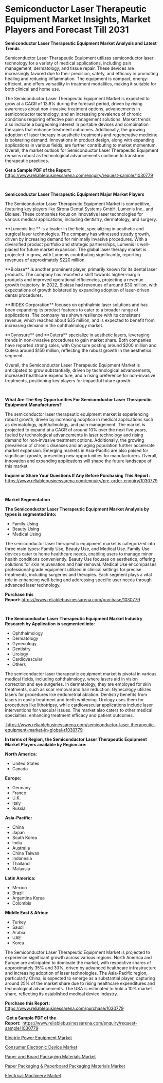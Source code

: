 <p><h1>Semiconductor Laser Therapeutic Equipment Market Insights, Market Players and Forecast Till 2031</h1></p><p><strong>Semiconductor Laser Therapeutic Equipment Market Analysis and Latest Trends</strong></p>
<p><p>Semiconductor Laser Therapeutic Equipment utilizes semiconductor laser technology for a variety of medical applications, including pain management, dermatology, and tissue repair. These devices are increasingly favored due to their precision, safety, and efficacy in promoting healing and reducing inflammation. The equipment is compact, energy-efficient, and offers versatility in treatment modalities, making it suitable for both clinical and home use.</p><p>The Semiconductor Laser Therapeutic Equipment Market is expected to grow at a CAGR of 13.8% during the forecast period, driven by rising awareness about non-invasive treatment options, advancements in semiconductor technology, and an increasing prevalence of chronic conditions requiring effective pain management solutions. Market trends also indicate a burgeoning interest in portable devices and combination therapies that enhance treatment outcomes. Additionally, the growing adoption of laser therapy in aesthetic treatments and regenerative medicine is bolstering demand. Innovations in product design, along with expanding applications in various fields, are further contributing to market momentum. Overall, the market outlook for Semiconductor Laser Therapeutic Equipment remains robust as technological advancements continue to transform therapeutic practices.</p></p>
<p><strong>Get a Sample PDF of the Report:&nbsp;</strong> <a href="https://www.reliablebusinessarena.com/enquiry/request-sample/1030779?utm_campaign=1835&utm_medium=2&utm_source=Github&utm_content=ia&utm_term=03122024&utm_id=semiconductor-laser-therapeutic-equipment">https://www.reliablebusinessarena.com/enquiry/request-sample/1030779</a></p>
<p>&nbsp;</p>
<p><strong>Semiconductor Laser Therapeutic Equipment Major Market Players</strong></p>
<p><p>The Semiconductor Laser Therapeutic Equipment Market is competitive, featuring key players like Sirona Dental Systems GmbH, Lumenis Inc., and Biolase. These companies focus on innovative laser technologies for various medical applications, including dentistry, dermatology, and surgery.</p><p>**Lumenis Inc.** is a leader in the field, specializing in aesthetic and surgical laser technologies. The company has witnessed steady growth, driven by increasing demand for minimally invasive procedures. With a diversified product portfolio and strategic partnerships, Lumenis is well-placed for future market expansion. The global laser therapy market is projected to grow, with Lumenis contributing significantly, reporting revenues of approximately $220 million.</p><p>**Biolase** is another prominent player, primarily known for its dental laser products. The company has reported a shift towards higher-margin products and improved operational efficiencies, projecting a revenue growth trajectory. In 2022, Biolase had revenues of around $30 million, with expectations of growth bolstered by expanding adoption of laser-driven dental procedures.</p><p>**IRIDEX Corporation** focuses on ophthalmic laser solutions and has been expanding its product features to cater to a broader range of applications. The company has shown resilience with its consistent revenue, which reached about $35 million, and is expected to benefit from increasing demand in the ophthalmology market.</p><p>**Cynosure** and **Cutera** specialize in aesthetic lasers, leveraging trends in non-invasive procedures to gain market share. Both companies have reported strong sales, with Cynosure posting around $200 million and Cutera around $150 million, reflecting the robust growth in the aesthetics segment.</p><p>Overall, the Semiconductor Laser Therapeutic Equipment Market is anticipated to grow substantially, driven by technological advancements, increased healthcare expenditure, and a rising preference for non-invasive treatments, positioning key players for impactful future growth.</p></p>
<p>&nbsp;</p>
<p><strong>What Are The Key Opportunities For Semiconductor Laser Therapeutic Equipment Manufacturers?</strong></p>
<p><p>The semiconductor laser therapeutic equipment market is experiencing robust growth, driven by increasing adoption in medical applications such as dermatology, ophthalmology, and pain management. The market is projected to expand at a CAGR of around 10% over the next five years, fueled by technological advancements in laser technology and rising demand for non-invasive treatment options. Additionally, the growing prevalence of chronic diseases and an aging population further accelerate market expansion. Emerging markets in Asia-Pacific are also poised for significant growth, presenting new opportunities for manufacturers. Overall, innovation and expanding applications will shape the future landscape of this market.</p></p>
<p><strong>Inquire or Share Your Questions If Any Before Purchasing This Report:</strong> <a href="https://www.reliablebusinessarena.com/enquiry/pre-order-enquiry/1030779?utm_campaign=1835&utm_medium=2&utm_source=Github&utm_content=ia&utm_term=03122024&utm_id=semiconductor-laser-therapeutic-equipment">https://www.reliablebusinessarena.com/enquiry/pre-order-enquiry/1030779</a></p>
<p>&nbsp;</p>
<p><strong>Market Segmentation</strong></p>
<p><strong>The Semiconductor Laser Therapeutic Equipment Market Analysis by types is segmented into:</strong></p>
<p><ul><li>Family Using</li><li>Beauty Using</li><li>Medical Using</li></ul></p>
<p><p>The semiconductor laser therapeutic equipment market is categorized into three main types: Family Use, Beauty Use, and Medical Use. Family Use devices cater to home healthcare needs, enabling users to manage minor health conditions conveniently. Beauty Use focuses on aesthetics, offering solutions for skin rejuvenation and hair removal. Medical Use encompasses professional-grade equipment utilized in clinical settings for precise treatments, including surgeries and therapies. Each segment plays a vital role in enhancing well-being and addressing specific user needs through advanced laser technology.</p></p>
<p><strong>Purchase this Report:&nbsp;</strong><a href="https://www.reliablebusinessarena.com/purchase/1030779?utm_campaign=1835&utm_medium=2&utm_source=Github&utm_content=ia&utm_term=03122024&utm_id=semiconductor-laser-therapeutic-equipment">https://www.reliablebusinessarena.com/purchase/1030779</a></p>
<p>&nbsp;</p>
<p><strong>The Semiconductor Laser Therapeutic Equipment Market Industry Research by Application is segmented into:</strong></p>
<p><ul><li>Ophthalmology</li><li>Dermatology</li><li>Gynecology</li><li>Dentistry</li><li>Urology</li><li>Cardiovascular</li><li>Others</li></ul></p>
<p><p>The semiconductor laser therapeutic equipment market is pivotal in various medical fields, including ophthalmology, where lasers aid in vision correction and eye surgeries. In dermatology, they are employed for skin treatments, such as scar removal and hair reduction. Gynecology utilizes lasers for procedures like endometrial ablation. Dentistry benefits from lasers in cavity treatment and teeth whitening. Urology uses them for procedures like lithotripsy, while cardiovascular applications include laser interventions for vascular issues. The market also caters to other medical specialties, enhancing treatment efficacy and patient outcomes.</p></p>
<p><a href="https://www.reliablebusinessarena.com/semiconductor-laser-therapeutic-equipment-market-in-global-r1030779?utm_campaign=1835&utm_medium=2&utm_source=Github&utm_content=ia&utm_term=03122024&utm_id=semiconductor-laser-therapeutic-equipment">&nbsp;https://www.reliablebusinessarena.com/semiconductor-laser-therapeutic-equipment-market-in-global-r1030779</a></p>
<p><strong>In terms of Region, the Semiconductor Laser Therapeutic Equipment Market Players available by Region are:</strong></p>
<p>
    <p> <strong> North America: </strong>
        <ul>
            <li>United States</li>
            <li>Canada</li>
        </ul>
        </p> 
    <p> <strong> Europe: </strong>
        <ul>
            <li>Germany</li>
            <li>France</li>
            <li>U.K.</li>
            <li>Italy</li>
            <li>Russia</li>
        </ul>
        </p> 
    <p> <strong> Asia-Pacific: </strong>
        <ul>
            <li>China</li>
            <li>Japan</li>
            <li>South Korea</li>
            <li>India</li>
            <li>Australia</li>
            <li>China Taiwan</li>
            <li>Indonesia</li>
            <li>Thailand</li>
            <li>Malaysia</li>
        </ul>
        </p> 
    <p> <strong> Latin America: </strong>
        <ul>
            <li>Mexico</li>
            <li>Brazil</li>
            <li>Argentina Korea</li>
            <li>Colombia</li>
        </ul>
        </p> 
    <p> <strong> Middle East & Africa: </strong>
        <ul>
            <li>Turkey</li>
            <li>Saudi</li>
            <li>Arabia</li>
            <li>UAE</li>
            <li>Korea</li>
        </ul>
    </p>
    </p>
<p><p>The Semiconductor Laser Therapeutic Equipment Market is projected to experience significant growth across various regions. North America and Europe are anticipated to dominate the market, with respective shares of approximately 35% and 30%, driven by advanced healthcare infrastructure and increasing adoption of laser technologies. The Asia-Pacific region, particularly China, is expected to emerge as a substantial player, capturing around 25% of the market share due to rising healthcare expenditures and technological advancements. The USA is estimated to hold a 10% market share, reflecting its established medical device industry.</p></p>
<p><strong>Purchase this Report: </strong><a href="https://www.reliablebusinessarena.com/purchase/1030779?utm_campaign=1835&utm_medium=2&utm_source=Github&utm_content=ia&utm_term=03122024&utm_id=semiconductor-laser-therapeutic-equipment">https://www.reliablebusinessarena.com/purchase/1030779</a></p>
<p>&nbsp;<strong>Get a Sample PDF of the Report:&nbsp;&nbsp;</strong><a href="https://www.reliablebusinessarena.com/enquiry/request-sample/1030779?utm_campaign=1835&utm_medium=2&utm_source=Github&utm_content=ia&utm_term=03122024&utm_id=semiconductor-laser-therapeutic-equipment">https://www.reliablebusinessarena.com/enquiry/request-sample/1030779</a></p>
<p><strong></strong></p>
<p><p><a href="https://www.linkedin.com/pulse/comprehensive-analysis-electric-power-equipment-market-key-player-wlwbe?utm_campaign=1835&utm_medium=2&utm_source=Github&utm_content=ia&utm_term=03122024&utm_id=semiconductor-laser-therapeutic-equipment">Electric Power Equipment Market</a></p><p><a href="https://www.linkedin.com/pulse/overview-consumer-electronic-devicemarket-industryshowing-growth-yaiye?utm_campaign=1835&utm_medium=2&utm_source=Github&utm_content=ia&utm_term=03122024&utm_id=semiconductor-laser-therapeutic-equipment">Consumer Electronic Device Market</a></p><p><a href="https://issuu.com/reportprime-2/docs/paper-and-board-packaging-materials-market-size-20?utm_campaign=1835&utm_medium=2&utm_source=Github&utm_content=ia&utm_term=03122024&utm_id=semiconductor-laser-therapeutic-equipment">Paper and Board Packaging Materials Market</a></p><p><a href="https://issuu.com/reportprime-2/docs/paper-packaging-paperboard-packaging-materials-mar?utm_campaign=1835&utm_medium=2&utm_source=Github&utm_content=ia&utm_term=03122024&utm_id=semiconductor-laser-therapeutic-equipment">Paper Packaging & Paperboard Packaging Materials Market</a></p><p><a href="https://www.linkedin.com/pulse/electrical-machinery-market2024-2031-industry-insights-investment-rwn8e?utm_campaign=1835&utm_medium=2&utm_source=Github&utm_content=ia&utm_term=03122024&utm_id=semiconductor-laser-therapeutic-equipment">Electrical Machinery Market</a></p></p>